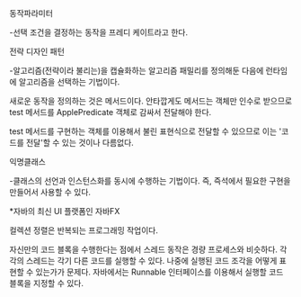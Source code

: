 동작파라미터

-선택 조건을 결정하는 동작을 프레디 케이트라고 한다.

전략 디자인 패턴

-알고리즘(전략이라 불리는)을 캡슐화하는 알고리즘 패밀리를 정의해둔 다음에 런타임에 알고리즘을 선택하는 기법이다.

새로운 동작을 정의하는 것은 메서드이다. 안타깝게도 메서드는 객체만 인수로 받으므로 test 메서드를 ApplePredicate 객체로 감싸서 전달해야 한다.

test 메서드를 구현하는 객체를 이용해서 불린 표현식으로 전달할 수 있으므로 이는 '코드를 전달'할 수 있는 것이나 다름없다.

익명클래스

-클래스의 선언과 인스턴스화를 동시에 수행하는 기법이다. 즉, 즉석에서 필요한 구현을 만들어서 사용할 수 있다.

*자바의 최신 UI 플랫폼인 자바FX

컬렉션 정렬은 반복되는 프로그래밍 작업이다.

자신만의 코드 블록을 수행한다는 점에서 스레드 동작은 경량 프로세스와 비슷하다. 각각의 스레드는 각기 다른 코드를 실행할 수 있다. 나중에 실행된 코드 조각을 어떻게 표현할 수 있는가가 문제다. 자바에서는 Runnable 인터페이스를 이용해서 실행할 코드 블록을 지정할 수 있다. 